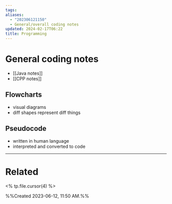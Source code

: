 ```yaml
---
tags: 
aliases:
  - "202306121150"
  - General/overall coding notes
updated: 2024-02-17T06:22
title: Programming
---
```

# General coding notes
- [[Java notes]]
- [[CPP notes]]

## Flowcharts
- visual diagrams
- diff shapes represent diff things

## Pseudocode
- written in human language
- interpreted and converted to code




___
# Related 
<% tp.file.cursor(4) %>



%%Created 2023-06-12, 11:50 AM.%%
